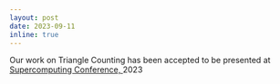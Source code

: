 ```yaml
---
layout: post
date: 2023-09-11
inline: true
---
```


Our work on Triangle Counting has been accepted to be presented at <a href="https://sc23.supercomputing.org/"> Supercomputing Conference, </a> 2023